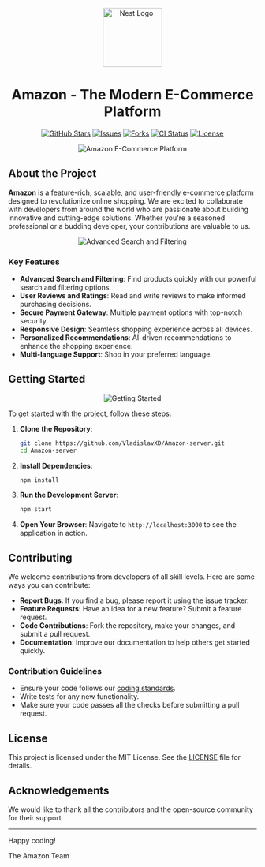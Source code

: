 <p align="center">
  <a href="https://nestjs.com/" target="blank"><img src="https://nestjs.com/img/logo-small.svg" width="120" alt="Nest Logo" /></a>
</p>

<h1 align="center">Amazon - The Modern E-Commerce Platform</h1>

<p align="center">
  <a href="https://github.com/VladislavXD/Amazon-server" target="_blank"><img src="https://img.shields.io/github/stars/VladislavXD/Amazon-server" alt="GitHub Stars" /></a>
  <a href="https://github.com/VladislavXD/Amazon-server/issues" target="_blank"><img src="https://img.shields.io/github/issues/VladislavXD/Amazon-server" alt="Issues" /></a>
  <a href="https://github.com/VladislavXD/Amazon-server" target="_blank"><img src="https://img.shields.io/github/forks/VladislavXD/Amazon-server" alt="Forks" /></a>
  <a href="https://github.com/VladislavXD/Amazon-server/actions" target="_blank"><img src="https://github.com/VladislavXD/Amazon-server/workflows/CI/badge.svg" alt="CI Status" /></a>
  <a href="https://github.com/VladislavXD/Amazon-server/blob/main/LICENSE" target="_blank"><img src="https://img.shields.io/github/license/VladislavXD/Amazon-server" alt="License" /></a>
</p>

<p align="center">
  <img src="https://via.placeholder.com/800x400.png?text=Amazon+E-Commerce+Platform" alt="Amazon E-Commerce Platform" />
</p>

## About the Project

**Amazon** is a feature-rich, scalable, and user-friendly e-commerce platform designed to revolutionize online shopping. We are excited to collaborate with developers from around the world who are passionate about building innovative and cutting-edge solutions. Whether you're a seasoned professional or a budding developer, your contributions are valuable to us.

<p align="center">
  <img src="https://via.placeholder.com/800x400.png?text=Advanced+Search+and+Filtering" alt="Advanced Search and Filtering" />
</p>

### Key Features

- **Advanced Search and Filtering**: Find products quickly with our powerful search and filtering options.
- **User Reviews and Ratings**: Read and write reviews to make informed purchasing decisions.
- **Secure Payment Gateway**: Multiple payment options with top-notch security.
- **Responsive Design**: Seamless shopping experience across all devices.
- **Personalized Recommendations**: AI-driven recommendations to enhance the shopping experience.
- **Multi-language Support**: Shop in your preferred language.

## Getting Started

<p align="center">
  <img src="https://via.placeholder.com/800x400.png?text=Getting+Started" alt="Getting Started" />
</p>

To get started with the project, follow these steps:

1. **Clone the Repository**:
    ```bash
    git clone https://github.com/VladislavXD/Amazon-server.git
    cd Amazon-server
    ```

2. **Install Dependencies**:
    ```bash
    npm install
    ```

3. **Run the Development Server**:
    ```bash
    npm start
    ```

4. **Open Your Browser**:
    Navigate to `http://localhost:3000` to see the application in action.

## Contributing

We welcome contributions from developers of all skill levels. Here are some ways you can contribute:

- **Report Bugs**: If you find a bug, please report it using the issue tracker.
- **Feature Requests**: Have an idea for a new feature? Submit a feature request.
- **Code Contributions**: Fork the repository, make your changes, and submit a pull request.
- **Documentation**: Improve our documentation to help others get started quickly.

### Contribution Guidelines

- Ensure your code follows our [coding standards](CONTRIBUTING.md).
- Write tests for any new functionality.
- Make sure your code passes all the checks before submitting a pull request.

## License

This project is licensed under the MIT License. See the [LICENSE](LICENSE) file for details.

## Acknowledgements

We would like to thank all the contributors and the open-source community for their support.

---

Happy coding!

The Amazon Team
